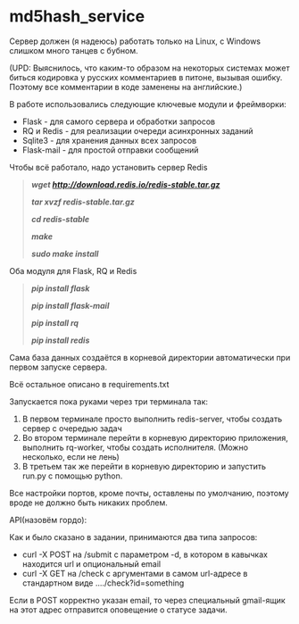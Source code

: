 # md5hash_service

Сервер должен (я надеюсь) работать только на Linux, с Windows слишком много танцев с бубном.

(UPD: Выяснилось, что каким-то образом на некоторых системах может биться кодировка у русских комментариев в питоне, вызывая ошибку. Поэтому все комментарии в коде заменены на английские.)

В работе использовались следующие ключевые модули и фреймворки:
* Flask - для самого сервера и обработки запросов
* RQ и Redis - для реализации очереди асинхронных заданий
* Sqlite3 - для хранения данных всех запросов 
* Flask-mail - для простой отправки сообщений

Чтобы всё работало, надо установить сервер Redis

> ***wget http://download.redis.io/redis-stable.tar.gz***
>
> ***tar xvzf redis-stable.tar.gz***
>
> ***cd redis-stable***
>
> ***make***
>
> ***sudo make install***

Оба модуля для Flask, RQ и Redis

> ***pip install flask***
>
> ***pip install flask-mail***
>
> ***pip install rq***
>
> ***pip install redis***

Сама база данных создаётся в корневой директории автоматически при первом запуске сервера.

Всё остальное описано в requirements.txt

Запускается пока руками через три терминала так:

1. В первом терминале просто выполнить redis-server, чтобы создать сервер с очередью задач
2. Во втором терминале перейти в корневую директорию приложения, выполнить rq-worker, чтобы создать исполнителя. (Можно несколько, если не лень)
3. В третьем так же перейти в корневую директорию и запустить run.py с помощью python.

Все настройки портов, кроме почты, оставлены по умолчанию, поэтому вроде не должно быть никаких проблем.

API(назовём гордо):

Как и было сказано в задании, принимаются два типа запросов:
* curl -X POST на <server>/submit с параметром -d, в котором в кавычках находится url и опциональный email
* curl -X GET на <server>/check c аргументами в самом url-адресе в стандартном виде ..../check?id=something
  
Если в POST корректно указан email, то через специальный gmail-ящик на этот адрес отправится оповещение о статусе задачи.
